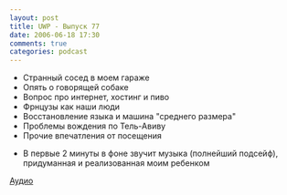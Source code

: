 ```yaml
---
layout: post
title: UWP - Выпуск 77
date: 2006-06-18 17:30
comments: true
categories: podcast
---
```


- Странный сосед в моем гараже
- Опять о говорящей собаке
- Вопрос про интернет, хостинг и пиво
- Фрнцузы как наши люди
- Восстановление языка и машина "среднего размера"
- Проблемы вождения по Тель-Авиву
- Прочие впечатления от посещения


* В первые 2 минуты в фоне звучит музыка (полнейший подсейф), придуманная и реализованная моим ребенком

[Аудио](https://podcast.umputun.com/media/ump_podcast77.mp3)
<audio src="https://podcast.umputun.com/media/ump_podcast77.mp3" preload="none">